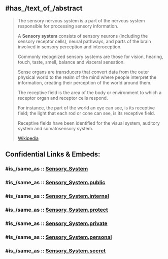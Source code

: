 

## #has_/text_of_/abstract 

> The sensory nervous system is a part of the nervous system 
> responsible for processing sensory  information.  
> 
> A **Sensory system** consists of sensory neurons (including the sensory receptor cells), neural pathways, 
> and parts of the brain involved in sensory perception and interoception.  
> 
> Commonly recognized sensory systems are those for vision, hearing, touch, taste, smell, balance 
> and visceral sensation. 
> 
> Sense organs are transducers that convert data from the outer physical world 
> to the realm of the mind where people interpret the information, 
> creating their perception of the world around them.
>
> The receptive field is the area of the body or environment 
> to which a receptor organ and receptor cells respond. 
> 
> For instance, the part of the world an eye can see, is its receptive field; 
> the light that each rod or cone can see, is its receptive field. 
> 
> Receptive fields have been identified for the visual system, auditory system 
> and somatosensory system.
>
> [Wikipedia](https://en.wikipedia.org/wiki/Sensory%20nervous%20system)  


## Confidential Links & Embeds: 

### #is_/same_as :: [Sensory_System](/_Standards/bio/Medicine/Anatomy/Nervous_System/Sensory_System.md) 

### #is_/same_as :: [Sensory_System.public](/_public/bio/Medicine/Anatomy/Nervous_System/Sensory_System.public.md) 

### #is_/same_as :: [Sensory_System.internal](/_internal/bio/Medicine/Anatomy/Nervous_System/Sensory_System.internal.md) 

### #is_/same_as :: [Sensory_System.protect](/_protect/bio/Medicine/Anatomy/Nervous_System/Sensory_System.protect.md) 

### #is_/same_as :: [Sensory_System.private](/_private/bio/Medicine/Anatomy/Nervous_System/Sensory_System.private.md) 

### #is_/same_as :: [Sensory_System.personal](/_personal/bio/Medicine/Anatomy/Nervous_System/Sensory_System.personal.md) 

### #is_/same_as :: [Sensory_System.secret](/_secret/bio/Medicine/Anatomy/Nervous_System/Sensory_System.secret.md)

